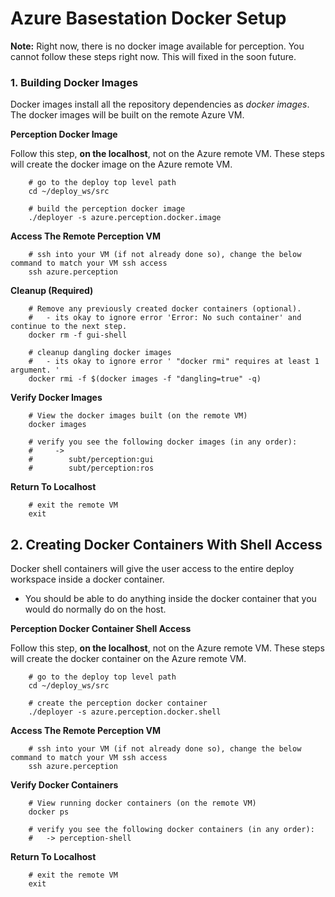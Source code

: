 # Azure Basestation Docker Setup

**Note:** Right now, there is no docker image available for perception. You cannot follow these steps right now. This will fixed in the soon future.

### 1. Building Docker Images

Docker images install all the repository dependencies as *docker images*. The docker images will be built on the remote Azure VM.

**Perception Docker Image** 

Follow this step, **on the localhost**, not on the Azure remote VM. These steps will create the docker image on the Azure remote VM.

        # go to the deploy top level path
        cd ~/deploy_ws/src

        # build the perception docker image
        ./deployer -s azure.perception.docker.image

**Access The Remote Perception VM** 

        # ssh into your VM (if not already done so), change the below command to match your VM ssh access
        ssh azure.perception

**Cleanup (Required)**

        # Remove any previously created docker containers (optional).
        #   - its okay to ignore error 'Error: No such container' and continue to the next step.
        docker rm -f gui-shell

        # cleanup dangling docker images
        #   - its okay to ignore error ' "docker rmi" requires at least 1 argument. '
        docker rmi -f $(docker images -f "dangling=true" -q)

**Verify Docker Images** 

        # View the docker images built (on the remote VM)
        docker images

        # verify you see the following docker images (in any order):
        #     ->
        #        subt/perception:gui
        #        subt/perception:ros

**Return To Localhost** 

        # exit the remote VM
        exit

## 2. Creating Docker Containers With Shell Access

Docker shell containers will give the user access to the entire deploy workspace inside a docker container.

- You should be able to do anything inside the docker container that you would do normally do on the host.

**Perception Docker Container Shell Access**

Follow this step, **on the localhost**, not on the Azure remote VM. These steps will create the docker container on the Azure remote VM.

        # go to the deploy top level path
        cd ~/deploy_ws/src

        # create the perception docker container
        ./deployer -s azure.perception.docker.shell

**Access The Remote Perception VM** 

        # ssh into your VM (if not already done so), change the below command to match your VM ssh access
        ssh azure.perception

**Verify Docker Containers**

        # View running docker containers (on the remote VM)
        docker ps

        # verify you see the following docker containers (in any order):
        #   -> perception-shell

**Return To Localhost** 

        # exit the remote VM
        exit
